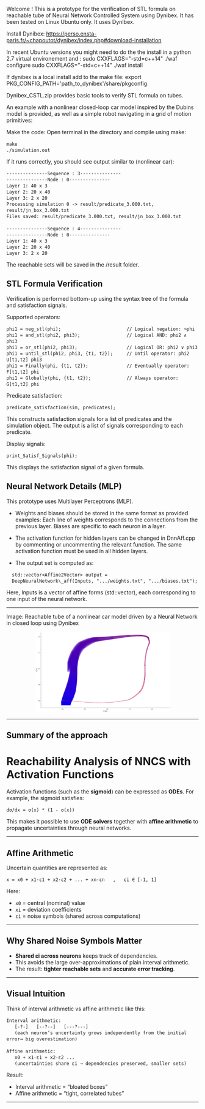 Welcome ! This is a prototype for the verification of STL formula on reachable tube of Neural Network Controlled System using Dynibex. It has been tested on Linux Ubuntu only.
It uses DynIbex.

Install Dynibex:
https://perso.ensta-paris.fr/~chapoutot/dynibex/index.php#download-installation

In recent Ubuntu versions you might need to do the the install in a python 2.7 virtual environement and :
sudo CXXFLAGS="-std=c++14" ./waf configure
sudo CXXFLAGS="-std=c++14" ./waf install

If dynibex is a local install add to the make file:
export PKG_CONFIG_PATH='path_to_dynibex'/share/pkgconfig 

Dynibex_CSTL.zip provides basic tools to verify STL formula on tubes.

An example with a nonlinear closed-loop car model inspired by the Dubins model is provided, as well as a simple robot navigating in a grid of motion primitives:

Make the code:
Open terminal in the directory and compile using make:

```
make
./simulation.out
```

If it runs correctly, you should see output similar to (nonlinear car):

```
---------------Sequence : 3---------------
---------------Node : 0---------------
Layer 1: 40 x 3
Layer 2: 20 x 40
Layer 3: 2 x 20
Processing simulation 0 -> result/predicate_3.000.txt, result/jn_box_3.000.txt
Files saved: result/predicate_3.000.txt, result/jn_box_3.000.txt

---------------Sequence : 4---------------
---------------Node : 0---------------
Layer 1: 40 x 3
Layer 2: 20 x 40
Layer 3: 2 x 20
```

The reachable sets will be saved in the /result folder.

## STL Formula Verification

Verification is performed bottom-up using the syntax tree of the formula and satisfaction signals.

Supported operators:

```
phi1 = neg_stl(phi);                        // Logical negation: ¬phi
phi1 = and_stl(phi2, phi3);                 // Logical AND: phi2 ∧ phi3
phi1 = or_stl(phi2, phi3);                  // Logical OR: phi2 ∨ phi3
phi1 = until_stl(phi2, phi3, {t1, t2});     // Until operator: phi2 U[t1,t2] phi3
phi1 = Finally(phi, {t1, t2});              // Eventually operator: F[t1,t2] phi
phi1 = Globally(phi, {t1, t2});             // Always operator: G[t1,t2] phi
```

Predicate satisfaction:

```
predicate_satisfaction(sim, predicates);
```

This constructs satisfaction signals for a list of predicates and the simulation object.
The output is a list of signals corresponding to each predicate.

Display signals:

```
print_Satisf_Signals(phi);
```

This displays the satisfaction signal of a given formula.

## Neural Network Details (MLP)

This prototype uses Multilayer Perceptrons (MLP).

* Weights and biases should be stored in the same format as provided examples:
  Each line of weights corresponds to the connections from the previous layer.
  Biases are specific to each neuron in a layer.

* The activation function for hidden layers can be changed in DnnAff.cpp by commenting or uncommenting the relevant function.
  The same activation function must be used in all hidden layers.

* The output set is computed as:
```
  std::vector<Affine2Vector> output =
  DeepNeuralNetwork\_aff(Inputs, ".../weights.txt", ".../biases.txt");
```

Here, Inputs is a vector of affine forms (std::vector<Affine2Vector>), each corresponding to one input of the neural network.


****************
Image: Reachable tube of a nonlinear car model driven by a Neural Network in closed loop using Dynibex
<p align="center">
  <img src="NonlinearcarNNCS.png" alt="Nonlinear car NNCS" width="70%">
</p>

****************
## Summary of the approach

# Reachability Analysis of NNCS with Activation Functions

Activation functions (such as the **sigmoid**) can be expressed as **ODEs**.
For example, the sigmoid satisfies:

```
dσ/dx = σ(x) * (1 - σ(x))
```

This makes it possible to use **ODE solvers** together with **affine arithmetic**
to propagate uncertainties through neural networks.

---

## Affine Arithmetic

Uncertain quantities are represented as:

```
x = x0 + x1·ε1 + x2·ε2 + ... + xn·εn   ,   εi ∈ [-1, 1]
```

Here:

* `x0` = central (nominal) value
* `xi` = deviation coefficients
* `εi` = noise symbols (shared across computations)

---

## Why Shared Noise Symbols Matter

* **Shared εi across neurons** keeps track of dependencies.
* This avoids the large over-approximations of plain interval arithmetic.
* The result: **tighter reachable sets** and **accurate error tracking**.

---

## Visual Intuition

Think of interval arithmetic vs affine arithmetic like this:

```
Interval arithmetic:
   [-?-]   [--?--]   [---?---]
   (each neuron’s uncertainty grows independently from the initial error→ big overestimation)

Affine arithmetic:
   x0 + x1·ε1 + x2·ε2 ...
   (uncertainties share εi → dependencies preserved, smaller sets)
```

Result:

* Interval arithmetic = “bloated boxes”
* Affine arithmetic   = “tight, correlated tubes”

---
